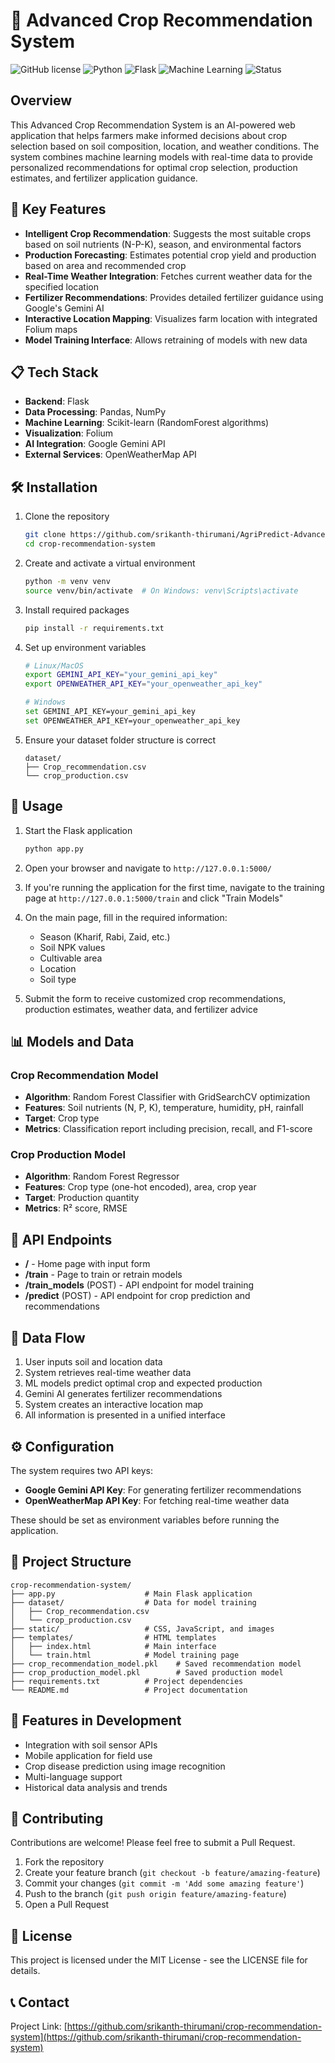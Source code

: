 # 🌱 Advanced Crop Recommendation System

![GitHub license](https://img.shields.io/badge/license-MIT-blue.svg)
![Python](https://img.shields.io/badge/python-3.8%2B-green)
![Flask](https://img.shields.io/badge/flask-2.0%2B-lightgrey)
![Machine Learning](https://img.shields.io/badge/ML-RandomForest-orange)
![Status](https://img.shields.io/badge/status-active-brightgreen)

## Overview

This Advanced Crop Recommendation System is an AI-powered web application that helps farmers make informed decisions about crop selection based on soil composition, location, and weather conditions. The system combines machine learning models with real-time data to provide personalized recommendations for optimal crop selection, production estimates, and fertilizer application guidance.

## 🌟 Key Features

- **Intelligent Crop Recommendation**: Suggests the most suitable crops based on soil nutrients (N-P-K), season, and environmental factors
- **Production Forecasting**: Estimates potential crop yield and production based on area and recommended crop
- **Real-Time Weather Integration**: Fetches current weather data for the specified location
- **Fertilizer Recommendations**: Provides detailed fertilizer guidance using Google's Gemini AI
- **Interactive Location Mapping**: Visualizes farm location with integrated Folium maps
- **Model Training Interface**: Allows retraining of models with new data

## 📋 Tech Stack

- **Backend**: Flask
- **Data Processing**: Pandas, NumPy
- **Machine Learning**: Scikit-learn (RandomForest algorithms)
- **Visualization**: Folium
- **AI Integration**: Google Gemini API
- **External Services**: OpenWeatherMap API

## 🛠️ Installation

1. Clone the repository
   ```bash
   git clone https://github.com/srikanth-thirumani/AgriPredict-Advanced-Crop-Recommendation-Platform.git
   cd crop-recommendation-system
   ```

2. Create and activate a virtual environment
   ```bash
   python -m venv venv
   source venv/bin/activate  # On Windows: venv\Scripts\activate
   ```

3. Install required packages
   ```bash
   pip install -r requirements.txt
   ```

4. Set up environment variables
   ```bash
   # Linux/MacOS
   export GEMINI_API_KEY="your_gemini_api_key"
   export OPENWEATHER_API_KEY="your_openweather_api_key"
   
   # Windows
   set GEMINI_API_KEY=your_gemini_api_key
   set OPENWEATHER_API_KEY=your_openweather_api_key
   ```

5. Ensure your dataset folder structure is correct
   ```
   dataset/
   ├── Crop_recommendation.csv
   └── crop_production.csv
   ```

## 🚀 Usage

1. Start the Flask application
   ```bash
   python app.py
   ```

2. Open your browser and navigate to `http://127.0.0.1:5000/`

3. If you're running the application for the first time, navigate to the training page at `http://127.0.0.1:5000/train` and click "Train Models"

4. On the main page, fill in the required information:
   - Season (Kharif, Rabi, Zaid, etc.)
   - Soil NPK values
   - Cultivable area
   - Location
   - Soil type

5. Submit the form to receive customized crop recommendations, production estimates, weather data, and fertilizer advice

## 📊 Models and Data

### Crop Recommendation Model
- **Algorithm**: Random Forest Classifier with GridSearchCV optimization
- **Features**: Soil nutrients (N, P, K), temperature, humidity, pH, rainfall
- **Target**: Crop type
- **Metrics**: Classification report including precision, recall, and F1-score

### Crop Production Model
- **Algorithm**: Random Forest Regressor
- **Features**: Crop type (one-hot encoded), area, crop year
- **Target**: Production quantity
- **Metrics**: R² score, RMSE

## 📝 API Endpoints

- **/** - Home page with input form
- **/train** - Page to train or retrain models
- **/train_models** (POST) - API endpoint for model training
- **/predict** (POST) - API endpoint for crop prediction and recommendations

## 🔄 Data Flow

1. User inputs soil and location data
2. System retrieves real-time weather data
3. ML models predict optimal crop and expected production
4. Gemini AI generates fertilizer recommendations
5. System creates an interactive location map
6. All information is presented in a unified interface

## ⚙️ Configuration

The system requires two API keys:
- **Google Gemini API Key**: For generating fertilizer recommendations
- **OpenWeatherMap API Key**: For fetching real-time weather data

These should be set as environment variables before running the application.

## 📁 Project Structure

```
crop-recommendation-system/
├── app.py                    # Main Flask application
├── dataset/                  # Data for model training
│   ├── Crop_recommendation.csv
│   └── crop_production.csv
├── static/                   # CSS, JavaScript, and images
├── templates/                # HTML templates
│   ├── index.html            # Main interface
│   └── train.html            # Model training page
├── crop_recommendation_model.pkl    # Saved recommendation model
├── crop_production_model.pkl        # Saved production model
├── requirements.txt          # Project dependencies
└── README.md                 # Project documentation
```

## 🧪 Features in Development

- Integration with soil sensor APIs
- Mobile application for field use
- Crop disease prediction using image recognition
- Multi-language support
- Historical data analysis and trends

## 🤝 Contributing

Contributions are welcome! Please feel free to submit a Pull Request.

1. Fork the repository
2. Create your feature branch (`git checkout -b feature/amazing-feature`)
3. Commit your changes (`git commit -m 'Add some amazing feature'`)
4. Push to the branch (`git push origin feature/amazing-feature`)
5. Open a Pull Request

## 📄 License

This project is licensed under the MIT License - see the LICENSE file for details.

## 📞 Contact

Project Link: [https://github.com/srikanth-thirumani/crop-recommendation-system](https://github.com/srikanth-thirumani/crop-recommendation-system)
